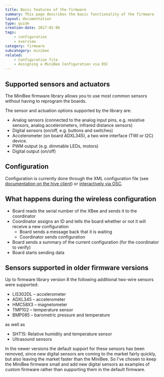 ```yaml
---
title: Basic features of the firmware
summary: This page describes the basic functionality of the firmware
layout: documentation
type: guide
creation-date: 2017-02-06
tags: 
    - configuration
    - overview
category: firmware
subcategory: minibee
related:
    - Configuration file
    - Assigning a MiniBee Configuration via OSC
---
```



## Supported sensors and actuators

The MiniBee firmware library allows you to use most common sensors without having to reprogram the boards.

The sensor and actuation options supported by the library are:

  * Analog sensors (connected to the analog input pins, e.g. resistive sensors, analog accelerometers, infrared distance sensors)
  * Digital sensors (on/off, e.g. buttons and switches)
  * Accelerometer (on board ADXL345), a two wire interface (TWI or I2C) device.
  * PWM output (e.g. dimmable LEDs, motors)
  * Digital output (on/off)

## Configuration
    
Configuration is currently done through the XML configuration file (see [documentation on the hive client](configuration-file)) or [interactively via OSC](assigning-a-minibee-configuration-via-osc).

## What happens during the wireless configuration
    
* Board reads the serial number of the XBee and sends it to the coordinator
* Coordinator assigns an ID and tells the board whether or not it will receive a new configuration 
    * Board sends a message back that it is waiting
    * Coordinator sends configuration
* Board sends a summary of the current configuration (for the coordinator to verify)
* Board starts sending data



## Sensors supported in older firmware versions

Up to firmware library version 8 the following additional two-wire sensors were supported:

* LIS302DL &#8211; accelerometer
* ADXL345 &#8211; accelerometer
* HMC58X3 &#8211; magnetometer
* TMP102 &#8211; temperature sensor
* BMP085 &#8211; barometric pressure and temperature

as well as

* SHT15: Relative humidity and temperature sensor
* Ultrasound sensors

In the newer versions the default support for these sensors has been removed, since new digital sensors are coming to the market fairly quickly, but also leaving the market faster than the MiniBee. So I've chosen to keep the MiniBee firmware small and add new digital sensors as examples of custom firmware rather than supporting them in the default firmware.
